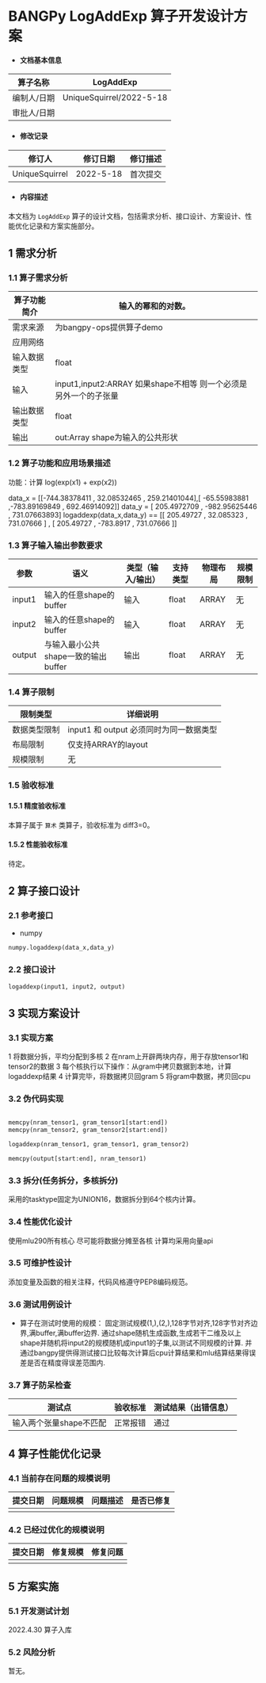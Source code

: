 # BANGPy LogAddExp 算子开发设计方案

- #### 文档基本信息

| 算子名称     | LogAddExp              |
| ----------- | -------------- |
| 编制人/日期  | UniqueSquirrel/2022-5-18|
| 审批人/日期  |              |

- #### 修改记录

| 修订人           | 修订日期    | 修订描述 |
| --------------- | ---------- | ------- |
| UniqueSquirrel  | 2022-5-18 | 首次提交 |  

- #### 内容描述

本文档为 `LogAddExp` 算子的设计文档，包括需求分析、接口设计、方案设计、性能优化记录和方案实施部分。

## 1 需求分析

### 1.1 算子需求分析

| 算子功能简介               | 输入的幂和的对数。                        |
| ------------------------ | ---------------------------------------- |
| 需求来源                  | 为bangpy-ops提供算子demo                  |  
| 应用网络                  |                                           |
| 输入数据类型               | float                                   |
| 输入                      | input1,input2:ARRAY     如果shape不相等 则一个必须是另外一个的子张量|
| 输出数据类型               | float                                    |
| 输出                      | out:Array    shape为输入的公共形状         |


### 1.2 算子功能和应用场景描述

功能：计算 log(exp(x1) + exp(x2))

data_x = [[-744.38378411  , 32.08532465 , 259.21401044],[ -65.55983881 ,-783.89169849 , 692.46914092]]
data_y = [ 205.4972709 , -982.95625446 , 731.07663893]
logaddexp(data_x,data_y) == [[ 205.49727  , 32.085323 , 731.07666 ] , [ 205.49727 , -783.8917 , 731.07666 ]]



### 1.3 算子输入输出参数要求

| 参数    | 语义                                | 类型（输入/输出）| 支持类型     | 物理布局 | 规模限制 |
| ------ | ------------------------------------| ----------------| ----------- | ------ | -------- |
| input1 | 输入的任意shape的buffer              | 输入             | float      | ARRAY  | 无        |
| input2 | 输入的任意shape的buffer              | 输入             | float      | ARRAY  | 无        |
| output | 与输入最小公共shape一致的输出buffer   | 输出             | float      | ARRAY  | 无        |

### 1.4 算子限制

| 限制类型      | 详细说明                 |
| ------------ | ----------------------- |
| 数据类型限制   | input1 和 output 必须同时为同一数据类型  |
| 布局限制      | 仅支持ARRAY的layout |
| 规模限制      | 无 |

### 1.5 验收标准

#### 1.5.1 精度验收标准

本算子属于 `算术` 类算子，验收标准为 diff3=0。   

#### 1.5.2 性能验收标准

待定。

## 2 算子接口设计

### 2.1 参考接口

- numpy

```python
numpy.logaddexp(data_x,data_y)
```

### 2.2 接口设计

```python
logaddexp(input1, input2, output)
```

## 3 实现方案设计

### 3.1 实现方案
1 将数据分拆，平均分配到多核
2 在nram上开辟两块内存，用于存放tensor1和tensor2的数据
3 每个核执行以下操作：从gram中拷贝数据到本地，计算logaddexp结果
4 计算完毕，将数据拷贝回gram
5 将gram中数据，拷贝回cpu

### 3.2 伪代码实现

```python

memcpy(nram_tensor1, gram_tensor1[start:end])
memcpy(nram_tensor2, gram_tensor2[start:end])

logaddexp(nram_tensor1, gram_tensor1, gram_tensor2)

memcpy(output[start:end], nram_tensor1)

```
### 3.3 拆分(任务拆分，多核拆分)

采用的tasktype固定为UNION16，数据拆分到64个核内计算。

### 3.4 性能优化设计

使用mlu290所有核心
尽可能将数据分摊至各核
计算均采用向量api

### 3.5 可维护性设计

添加变量及函数的相关注释，代码风格遵守PEP8编码规范。


### 3.6 测试用例设计

- 算子在测试时使用的规模：
  固定测试规模(1,),(2,),128字节对齐,128字节对齐边界,满buffer,满buffer边界.
  通过shape随机生成函数,生成若干二维及以上shape并随机将input2的规模随机成input1的子集,以测试不同规模的计算.
  并通过bangpy提供得测试接口比较每次计算后cpu计算结果和mlu结算结果得误差是否在精度得误差范围内.

### 3.7 算子防呆检查    
| 测试点                        | 验收标准 | 测试结果（出错信息）   |
| --------------               | -------- | -------------------- |
| 输入两个张量shape不匹配        |正常报错  |     通过              |


## 4 算子性能优化记录

### 4.1 当前存在问题的规模说明

| 提交日期  | 问题规模 | 问题描述 | 是否已修复 |
| --------- | -------- | -------- | ---------- |
|           |          |          |            |

### 4.2 已经过优化的规模说明

| 提交日期  | 修复规模 | 修复问题 |
| --------- | -------- | -------- |
|           |          |          |

## 5 方案实施

### 5.1 开发测试计划

2022.4.30 算子入库   

### 5.2 风险分析

暂无。
